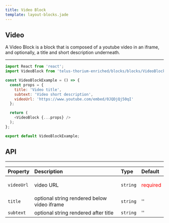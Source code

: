 ```yaml
---
title: Video Block
template: layout-blocks.jade
---
```


## Video

A Video Block is a block that is composed of a youtube video in an iframe, and optionally, a title and short description underneath.

---

<div id="videoBlockExample"></div>
<script type="text/babel">
  ReactDOM.render(
    <TDSBlocks.VideoBlockExample />,
    document.getElementById('videoBlockExample')
  );
</script>

```javascript
import React from 'react';
import VideoBlock from 'telus-thorium-enriched/blocks/blocks/VideoBlock';

const VideoBlockExample = () => {
  const props = {
    title: 'Video title',
    subtext: 'Video short description',
    videoUrl: 'https://www.youtube.com/embed/0JQDjQj50qI'
  };

  return (
    <VideoBlock {...props} />
  );
};

export default VideoBlockExample;
```

## API


---
| Property |   Description   | Type | Default |
|:----|:------|:---|:---|
| `videoUrl` | video URL | `string` |  <p style='color: red'>required</p> |
| `title` | optional string rendered below video iframe  | `string` |  '' |
| `subtext` | optional string rendered after title  | `string` |  '' |
